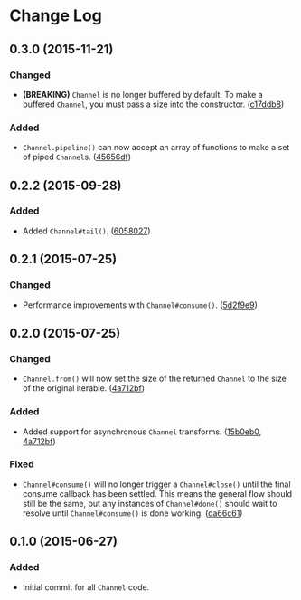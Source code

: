 # Change Log

## 0.3.0 (2015-11-21)

### Changed

- **(BREAKING)** `Channel` is no longer buffered by default. To make a buffered `Channel`, you must pass a size into the constructor. ([c17ddb8](https://github.com/dvlsg/async-csp/commit/c17ddb8954090d655c2b20790fb4dc07d4d985f5))

### Added

- `Channel.pipeline()` can now accept an array of functions to make a set of piped `Channel`s. ([45656df](https://github.com/dvlsg/async-csp/commit/45656df827f8df589f947bd7f67054674dc19d6c))

## 0.2.2 (2015-09-28)

### Added

- Added `Channel#tail()`. ([6058027](https://github.com/dvlsg/async-csp/commit/605802764bd7f2498a7ef97dce27f8f4041ec846))

## 0.2.1 (2015-07-25)

### Changed

- Performance improvements with `Channel#consume()`. ([5d2f9e9](https://github.com/dvlsg/async-csp/commit/5d2f9e9b1d759d84f3e9f3fe57ced5c37a519def))

## 0.2.0 (2015-07-25)

### Changed

- `Channel.from()` will now set the size of the returned `Channel` to the size of the original iterable. ([4a712bf](https://github.com/dvlsg/async-csp/commit/4a712bf8c8dd66aeb0ae41afe083633dbe598c34))

### Added

- Added support for asynchronous `Channel` transforms. ([15b0eb0](https://github.com/dvlsg/async-csp/commit/15b0eb09e84b26cd8a73b96eb1fd4638b4287dc3), [4a712bf](https://github.com/dvlsg/async-csp/commit/4a712bf8c8dd66aeb0ae41afe083633dbe598c34))

### Fixed

- `Channel#consume()` will no longer trigger a `Channel#close()` until the final consume callback has been settled. This means the general flow should still be the same, but any instances of `Channel#done()` should wait to resolve until `Channel#consume()` is done working. ([da66c61](https://github.com/dvlsg/async-csp/commit/da66c61e954caad58bbd62a68c11b43216859db7))

## 0.1.0 (2015-06-27)

### Added

- Initial commit for all `Channel` code.
